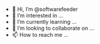 - 👋 Hi, I’m @softwarefeeder
- 👀 I’m interested in ...
- 🌱 I’m currently learning ...
- 💞️ I’m looking to collaborate on ...
- 📫 How to reach me ...

<!---
softwarefeeder/softwarefeeder is a ✨ special ✨ repository because its `README.md` (this file) appears on your GitHub profile.
You can click the Preview link to take a look at your changes.
--->
